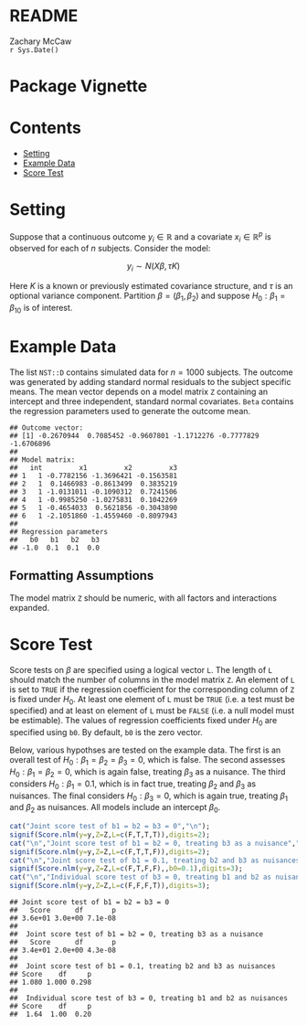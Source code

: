 # README
Zachary McCaw  
`r Sys.Date()`  

# Package Vignette




# Contents

* [Setting](#setting)
* [Example Data](#example-data)
* [Score Test](#score-test)

# Setting
Suppose that a continuous outcome $y_{i}\in\mathbb{R}$ and a covariate $x_{i}\in\mathbb{R}^{p}$ is observed for each of $n$ subjects. Consider the model:

$$
y_{i} \sim N(X\beta,\tau K)
$$

Here $K$ is a known or previously estimated covariance structure, and $\tau$ is an optional variance component. Partition $\beta = (\beta_{1},\beta_{2})$ and suppose $H_{0}:\beta_{1}=\beta_{10}$ is of interest. 

# Example Data
The list `NST::D` contains simulated data for $n=1000$ subjects. The outcome was generated by adding standard normal residuals to the subject specific means. The mean vector depends on a model matrix `Z` containing an intercept and three independent, standard normal covariates. `Beta` contains the regression parameters used to generate the outcome mean.


```
## Outcome vector: 
## [1] -0.2670944  0.7085452 -0.9607801 -1.1712276 -0.7777829 -1.6706896
## 
## Model matrix: 
##   int         x1         x2         x3
## 1   1 -0.7782156 -1.3696421 -0.1563581
## 2   1  0.1466983 -0.8613499  0.3835219
## 3   1 -1.0131011 -0.1090312  0.7241506
## 4   1 -0.9985250 -1.0275831  0.1042269
## 5   1 -0.4654033  0.5621856 -0.3043890
## 6   1 -2.1051860 -1.4559460 -0.8097943
## 
## Regression parameters 
##   b0   b1   b2   b3 
## -1.0  0.1  0.1  0.0
```

## Formatting Assumptions
The model matrix `Z` should be numeric, with all factors and interactions expanded. 

# Score Test
Score tests on $\beta$ are specified using a logical vector `L`. The length of `L` should match the number of columns in the model matrix `Z`. An element of `L` is set to `TRUE` if the regression coefficient for the corresponding column of `Z` is fixed under $H_{0}$. At least one element of `L` must be `TRUE` (i.e. a test must be specified) and at least on element of `L` must be `FALSE` (i.e. a null model must be estimable). The values of regression coefficients fixed under $H_{0}$ are specified using `b0`. By default, `b0` is the zero vector. 

Below, various hypothses are tested on the example data. The first is an overall test of $H_{0}:\beta_{1}=\beta_{2}=\beta_{3}=0$, which is false. The second assesses $H_{0}:\beta_{1}=\beta_{2}=0$, which is again false, treating $\beta_{3}$ as a nuisance. The third considers $H_{0}:\beta_{1}=0.1$, which is in fact true, treating $\beta_{2}$ and $\beta_{3}$ as nuisances. The final considers $H_{0}:\beta_{3}=0$, which is again true, treating $\beta_{1}$ and $\beta_{2}$ as nuisances. All models include an intercept $\beta_{0}$.


```r
cat("Joint score test of b1 = b2 = b3 = 0","\n");
signif(Score.nlm(y=y,Z=Z,L=c(F,T,T,T)),digits=2);
cat("\n","Joint score test of b1 = b2 = 0, treating b3 as a nuisance","\n");
signif(Score.nlm(y=y,Z=Z,L=c(F,T,T,F)),digits=2);
cat("\n","Joint score test of b1 = 0.1, treating b2 and b3 as nuisances","\n");
signif(Score.nlm(y=y,Z=Z,L=c(F,T,F,F),,b0=0.1),digits=3);
cat("\n","Individual score test of b3 = 0, treating b1 and b2 as nuisances","\n");
signif(Score.nlm(y=y,Z=Z,L=c(F,F,F,T)),digits=3);
```

```
## Joint score test of b1 = b2 = b3 = 0 
##   Score      df       p 
## 3.6e+01 3.0e+00 7.1e-08 
## 
##  Joint score test of b1 = b2 = 0, treating b3 as a nuisance 
##   Score      df       p 
## 3.4e+01 2.0e+00 4.3e-08 
## 
##  Joint score test of b1 = 0.1, treating b2 and b3 as nuisances 
## Score    df     p 
## 1.080 1.000 0.298 
## 
##  Individual score test of b3 = 0, treating b1 and b2 as nuisances 
## Score    df     p 
##  1.64  1.00  0.20
```
